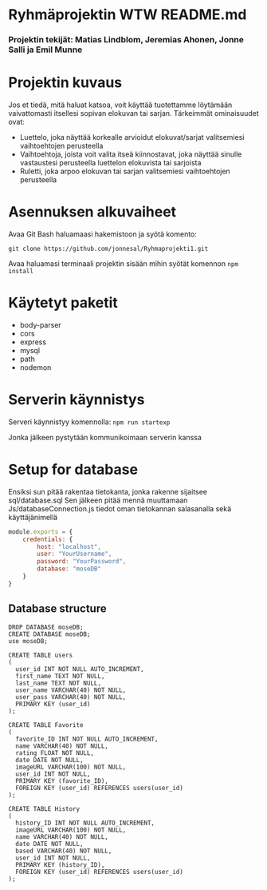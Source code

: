 # Ryhmäprojektin WTW README.md

### Projektin tekijät: Matias Lindblom, Jeremias Ahonen, Jonne Salli ja Emil Munne

# Projektin kuvaus

Jos et tiedä, mitä haluat katsoa, voit käyttää tuotettamme löytämään vaivattomasti itsellesi sopivan elokuvan tai sarjan. Tärkeimmät ominaisuudet ovat:
- Luettelo, joka näyttää korkealle arvioidut elokuvat/sarjat valitsemiesi vaihtoehtojen perusteella
- Vaihtoehtoja, joista voit valita itseä kiinnostavat, joka näyttää sinulle vastaustesi perusteella luettelon elokuvista tai sarjoista
- Ruletti, joka arpoo elokuvan tai sarjan valitsemiesi vaihtoehtojen perusteella


# Asennuksen alkuvaiheet

Avaa Git Bash haluamaasi hakemistoon ja syötä komento: 

```git clone https://github.com/jonnesal/Ryhmaprojekti1.git```

Avaa haluamasi terminaali projektin sisään mihin syötät komennon ```npm install```
	


# Käytetyt paketit

- body-parser
- cors
- express
- mysql
- path
- nodemon
# Serverin käynnistys

Serveri käynnistyy komennolla:
 ```npm run startexp```

Jonka jälkeen pystytään kommunikoimaan serverin kanssa


# Setup for database 

Ensiksi sun pitää rakentaa tietokanta, jonka rakenne sijaitsee sql/database.sql
Sen jälkeen pitää mennä muuttamaan Js/databaseConnection.js tiedot oman tietokannan salasanalla sekä käyttäjänimellä

```js
module.exports = {
    credentials: {
        host: "localhost",
        user: "YourUsername",
        password: "YourPassword",
        database: "moseDB"
    }
}
```


## Database structure

```shell
DROP DATABASE moseDB;
CREATE DATABASE moseDB;
use moseDB;
 
CREATE TABLE users
(
  user_id INT NOT NULL AUTO_INCREMENT,
  first_name TEXT NOT NULL,
  last_name TEXT NOT NULL,
  user_name VARCHAR(40) NOT NULL,
  user_pass VARCHAR(40) NOT NULL,
  PRIMARY KEY (user_id)
);
 
CREATE TABLE Favorite
(
  favorite_ID INT NOT NULL AUTO_INCREMENT,
  name VARCHAR(40) NOT NULL,
  rating FLOAT NOT NULL,
  date DATE NOT NULL,
  imageURL VARCHAR(100) NOT NULL,
  user_id INT NOT NULL,
  PRIMARY KEY (favorite_ID),
  FOREIGN KEY (user_id) REFERENCES users(user_id)
);
 
CREATE TABLE History
(
  history_ID INT NOT NULL AUTO_INCREMENT,
  imageURL VARCHAR(100) NOT NULL,
  name VARCHAR(40) NOT NULL,
  date DATE NOT NULL,
  based VARCHAR(40) NOT NULL,
  user_id INT NOT NULL,
  PRIMARY KEY (history_ID),
  FOREIGN KEY (user_id) REFERENCES users(user_id)
);
```